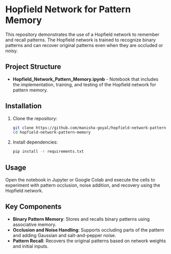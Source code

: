 # Hopfield Network for Pattern Memory

This repository demonstrates the use of a Hopfield network to remember and recall patterns. The Hopfield network is trained to recognize binary patterns and can recover original patterns even when they are occluded or noisy.

## Project Structure

- **Hopfield_Network_Pattern_Memory.ipynb** - Notebook that includes the implementation, training, and testing of the Hopfield network for pattern memory.

## Installation

1. Clone the repository:
    ```bash
    git clone https://github.com/manisha-goyal/hopfield-network-pattern-memory.git
    cd hopfield-network-pattern-memory
    ```

2. Install dependencies:
    ```bash
    pip install -r requirements.txt
    ```

## Usage

Open the notebook in Jupyter or Google Colab and execute the cells to experiment with pattern occlusion, noise addition, and recovery using the Hopfield network.

## Key Components

- **Binary Pattern Memory**: Stores and recalls binary patterns using associative memory.
- **Occlusion and Noise Handling**: Supports occluding parts of the pattern and adding Gaussian and salt-and-pepper noise.
- **Pattern Recall**: Recovers the original patterns based on network weights and initial inputs.
